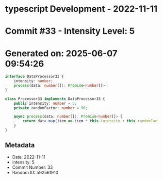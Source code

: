 ﻿# typescript Development - 2022-11-11
# Commit #33 - Intensity Level: 5
# Generated on: 2025-06-07 09:54:26
```typescript
interface DataProcessor33 {
    intensity: number;
    process(data: number[]): Promise<number[]>;
}

class Processor33 implements DataProcessor33 {
    public intensity: number = 5;
    private randomFactor: number = 90;

    async process(data: number[]): Promise<number[]> {
        return data.map(item => item * this.intensity + this.randomFactor);
    }
}
```
## Metadata
- Date: 2022-11-11
- Intensity: 5
- Commit Number: 33
- Random ID: 592561910
